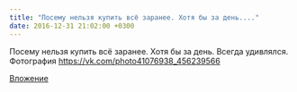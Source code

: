 ```yaml
---
title: "Посему нельзя купить всё заранее. Хотя бы за день...."
date: 2016-12-31 21:02:00 +0300
---
```


Посему нельзя купить всё заранее. Хотя бы за день. Всегда удивлялся.
Фотография
https://vk.com/photo41076938_456239566

[Вложение](https://vk.com/photo41076938_456239566)
